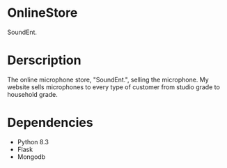 # OnlineStore
SoundEnt.
# Derscription
The online microphone store, "SoundEnt.", selling the microphone. My website sells microphones to every type of customer from studio grade to household grade.
# Dependencies
- Python 8.3
- Flask
- Mongodb